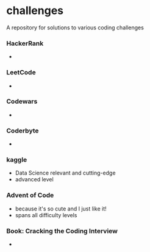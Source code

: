 # challenges

A repository for solutions to various coding challenges

### HackerRank
- 

### LeetCode
- 

### Codewars
- 

### Coderbyte
- 

### kaggle
- Data Science relevant and cutting-edge
- advanced level

### Advent of Code
- because it's so cute and I just like it!
- spans all difficulty levels

### Book: Cracking the Coding Interview
- 


